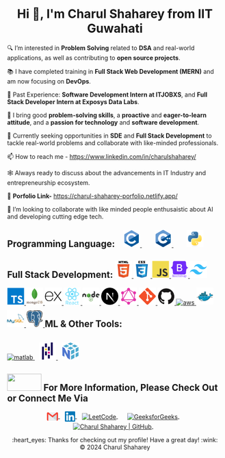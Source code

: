 <h1 align="center">Hi 👋, I'm <b>Charul Shaharey</b> from IIT Guwahati</h1>

🔍 I’m interested in <b>Problem Solving</b> related to <b>DSA</b> and real-world applications, as well as contributing to <b>open source projects</b>.

📚 I have completed training in <b>Full Stack Web Development (MERN)</b> and am now focusing on <b>DevOps</b>.

💼 Past Experience: <b>Software Development Intern at ITJOBXS</b>, and <b>Full Stack Developer Intern at Exposys Data Labs</b>.

🌱 I bring good <b>problem-solving skills</b>, a <b>proactive</b> and <b>eager-to-learn attitude</b>, and a <b>passion for technology</b> and <b>software development</b>.

🤝 Currently seeking opportunities in <b>SDE</b> and <b>Full Stack Development</b> to tackle real-world problems and collaborate with like-minded professionals.

📫 How to reach me - https://www.linkedin.com/in/charulshaharey/

🕸️ Always ready to discuss about the advancements in IT Industry and entrepreneurship ecosystem.

👀 <b>Porfolio Link-</b> https://charul-shaharey-porfolio.netlify.app/

💞️ I’m looking to collaborate with like minded people enthusaistic about AI and developing cutting edge tech.



<!-- <p align="left"> <img src="https://komarev.com/ghpvc/?username=niteshmeena9672&label=Profile%20views&color=0e75b6&style=flat" alt="niteshmeena9672" /> </p> -->

<!-- Add other language icons here -->


<h2 align="left" style="display: inline-flex; align-items: center;">
  <b>Programming Language:</b>
</h2>
<a href="https://www.cprogramming.com/" target="_blank" rel="noreferrer" style="margin: 0 15px;">
  <img src="https://raw.githubusercontent.com/devicons/devicon/master/icons/c/c-original.svg" alt="c" width="40" height="40"/>
</a>
<a href="https://www.w3schools.com/cpp/" target="_blank" rel="noreferrer" style="margin: 0 15px;">
  <img src="https://raw.githubusercontent.com/devicons/devicon/master/icons/cplusplus/cplusplus-original.svg" alt="cplusplus" width="40" height="40"/>
</a>
<a href="https://www.python.org" target="_blank" rel="noreferrer" style="margin: 0 15px;">
  <img src="https://raw.githubusercontent.com/devicons/devicon/master/icons/python/python-original.svg" alt="python" width="40" height="40"/>
</a>

  



<h2 align="left" style="display: inline-flex; align-items: center;">
  <b>Full Stack Development: </b></h2>
   <a href="https://www.w3schools.com/html/" target="_blank" rel="noreferrer">
    <img src="https://raw.githubusercontent.com/devicons/devicon/master/icons/html5/html5-original-wordmark.svg" alt="html5" width="40" height="40"/>
  </a>
  
 <a href="https://www.w3schools.com/css/" target="_blank" rel="noreferrer">
    <img src="https://raw.githubusercontent.com/devicons/devicon/master/icons/css3/css3-original-wordmark.svg" alt="css3" width="40" height="40"/>
  </a>
  
  <a href="https://developer.mozilla.org/en-US/docs/Web/JavaScript" target="_blank" rel="noreferrer">
    <img src="https://raw.githubusercontent.com/devicons/devicon/master/icons/javascript/javascript-original.svg" alt="javascript" width="40" height="40"/>
  </a>
  
   <a href="https://getbootstrap.com" target="_blank" rel="noreferrer">
    <img src="https://raw.githubusercontent.com/devicons/devicon/master/icons/bootstrap/bootstrap-plain-wordmark.svg" alt="bootstrap" width="40" height="40"/>
  </a>
   
  <a href="https://tailwindcss.com/" target="_blank" rel="noreferrer">
    <img src="https://raw.githubusercontent.com/devicons/devicon/master/icons/tailwindcss/tailwindcss-original.svg" alt="tailwindcss" width="40" height="40"/>
  </a>

  <a href="https://www.typescriptlang.org/" target="_blank" rel="noreferrer">
    <img src="https://raw.githubusercontent.com/devicons/devicon/master/icons/typescript/typescript-original.svg" alt="typescript" width="40" height="40"/>
  </a>
  
  <a href="https://www.mongodb.com/" target="_blank" rel="noreferrer">
    <img src="https://raw.githubusercontent.com/devicons/devicon/master/icons/mongodb/mongodb-original-wordmark.svg" alt="mongodb" width="40" height="40"/>
  </a>
  
  <a href="https://expressjs.com/" target="_blank" rel="noreferrer">
    <img src="https://raw.githubusercontent.com/devicons/devicon/master/icons/express/express-original.svg" alt="express" width="40" height="40"/>
  </a>
  
  <a href="https://reactjs.org/" target="_blank" rel="noreferrer">
    <img src="https://raw.githubusercontent.com/devicons/devicon/master/icons/react/react-original-wordmark.svg" alt="react" width="40" height="40"/>
  </a>
  
  <a href="https://nodejs.org" target="_blank" rel="noreferrer">
    <img src="https://raw.githubusercontent.com/devicons/devicon/master/icons/nodejs/nodejs-original-wordmark.svg" alt="nodejs" width="40" height="40"/>
  </a>
  
  <a href="https://nextjs.org/" target="_blank" rel="noreferrer">
    <img src="https://raw.githubusercontent.com/devicons/devicon/master/icons/nextjs/nextjs-original.svg" alt="nextjs" width="40" height="40"/>
  </a>
  
  <a href="https://graphql.org/" target="_blank" rel="noreferrer">
    <img src="https://raw.githubusercontent.com/devicons/devicon/master/icons/graphql/graphql-plain.svg" alt="graphql" width="40" height="40"/>
  </a>
  
  <a href="https://git-scm.com/" target="_blank" rel="noreferrer">
    <img src="https://raw.githubusercontent.com/devicons/devicon/master/icons/git/git-original.svg" alt="git" width="40" height="40"/>
  </a>
  
  <a href="https://github.com/" target="_blank" rel="noreferrer">
    <img src="https://raw.githubusercontent.com/devicons/devicon/master/icons/github/github-original.svg" alt="github" width="40" height="40"/>
  </a>
  
  <a href="https://aws.amazon.com/" target="_blank" rel="noreferrer">
    <img src="https://www.svgrepo.com/show/331300/aws.svg" alt="aws" width="40" height="40"/>
  </a>

  <a href="https://www.docker.com/" target="_blank" rel="noreferrer">
    <img src="https://raw.githubusercontent.com/devicons/devicon/master/icons/docker/docker-original.svg" alt="docker" width="40" height="40"/>
  </a>
    <a href="https://www.mysql.com/" target="_blank" rel="noreferrer">
    <img src="https://raw.githubusercontent.com/devicons/devicon/master/icons/mysql/mysql-original-wordmark.svg" alt="mysql" width="40" height="40"/>
  </a>
  <a href="https://www.postgresql.org/" target="_blank" rel="noreferrer">
    <img src="https://raw.githubusercontent.com/devicons/devicon/master/icons/postgresql/postgresql-original.svg" alt="postgresql" width="40" height="40"/>
  </a>

 <h2 align="left" style="display: inline-flex; align-items: center;">
  <b>ML & Other Tools: </b>
</h2>
<p align="left">
  

<a href="https://www.mathworks.com/" target="_blank" rel="noreferrer">
    <img src="https://upload.wikimedia.org/wikipedia/commons/2/21/Matlab_Logo.png" alt="matlab" width="40" height="40"/>
  </a>
<a href="https://pandas.pydata.org/" target="_blank" rel="noreferrer" style="margin-left: 10px;">
  <img src="https://raw.githubusercontent.com/devicons/devicon/master/icons/pandas/pandas-original.svg" alt="pandas" width="40" height="40"/>
</a>
<a href="https://numpy.org/" target="_blank" rel="noreferrer" style="margin-left: 10px;">
  <img src="https://raw.githubusercontent.com/devicons/devicon/master/icons/numpy/numpy-original.svg" alt="numpy" width="40" height="40"/>
</a>

</p>


<!--- <p><img align="left" src="https://github-readme-stats.vercel.app/api/top-langs?username=niteshmeena9672&show_icons=true&locale=en&layout=compact" alt="niteshmeena9672" /></p>

<p>&nbsp;<img align="center" src="https://github-readme-stats.vercel.app/api?username=niteshmeena9672&show_icons=true&locale=en" alt="niteshmeena9672" /></p>

<p><img align="center" src="https://github-readme-streak-stats.herokuapp.com/?user=niteshmeena9672&" alt="niteshmeena9672" /></p>    --->



## <img src='https://raw.githubusercontent.com/ShahriarShafin/ShahriarShafin/main/Assets/handshake.gif' width="80px" height="40px"> For More Information, Please Check Out or Connect Me Via
<p align="center">
  <a href="https://mail.google.com/mail/u/0/#inbox">
    <img align="center" alt="Charul Shaharey | Gmail" width="26px" src="https://github.com/SatYu26/SatYu26/blob/master/Assets/Gmail.svg" />
  </a> &nbsp;&nbsp;
  <a href="https://www.linkedin.com/in/charulshaharey/" target="_blank">
    <img align="center" alt="Charul Shaharey | LinkedIn" width="24px" src="https://github.com/SatYu26/SatYu26/blob/master/Assets/Linkedin.svg" />
  </a>&nbsp;&nbsp;
  <a href="https://leetcode.com/u/200Charul/" target="_blank">
    <img align="center" src="https://raw.githubusercontent.com/rahuldkjain/github-profile-readme-generator/master/src/images/icons/Social/leet-code.svg" alt="LeetCode" height="30" width="40" />
  </a>&nbsp;&nbsp;
 <a href="https://www.geeksforgeeks.org/user/charulsahare/" target="_blank" style="margin-left: 10px;">
    <img align="center" src="https://raw.githubusercontent.com/rahuldkjain/github-profile-readme-generator/master/src/images/icons/Social/geeks-for-geeks.svg" alt="GeeksforGeeks" height="30" width="40" />
  </a>&nbsp;&nbsp;
  <a href="https://github.com/Charulgithub" target="_blank">
    <img align="center" alt="Charul Shaharey | GitHub" width="26px" src="https://upload.wikimedia.org/wikipedia/commons/thumb/a/ae/Github-desktop-logo-symbol.svg/1024px-Github-desktop-logo-symbol.svg.png" />
  </a>&nbsp;&nbsp;

  <!-- YouTube link removed as not provided -->
</p> 

<div align="center">
  :heart_eyes: Thanks for checking out my profile! Have a great day! :wink: <br/>
  &copy; 2024 Charul Shaharey
</div>




<!---  - 👋 Hi, I’m Charul Shaharey
- 👀 I’m interested in Problem Solving, learning Web technologies and AR/VR.
- 🌱 I’m currently learning Web Technologies.
- 🕸️ Always ready to discuss about the advancements in IT Industry and entrepreneurship ecosystem.
- 💞️ I’m looking to collaborate with like minded people enthusaistic about AI, AR/VR or developing cutting edge tech.
- 📫 How to reach me - https://www.linkedin.com/in/charulshaharey/   --->

<!---
Charulgithub/Charulgithub is a ✨ special ✨ repository because its `README.md` (this file) appears on your GitHub profile.
You can click the Preview link to take a look at your changes.
--->
